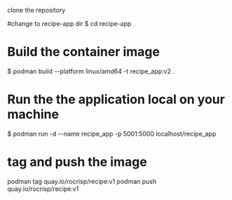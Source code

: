 clone the repository

#change to recipe-app dir
$ cd recipe-app

# Build the container image
$ podman build --platform linux/amd64 -t recipe_app:v2 .

# Run the the application local on your machine
$ podman run -d --name recipe_app -p 5001:5000 localhost/recipe_app

# tag and push the image
podman tag <imageid> quay.io/rocrisp/recipe:v1
podman push quay.io/rocrisp/recipe:v1
